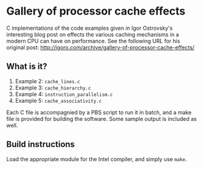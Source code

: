 Gallery of processor cache effects
==================================

C implementations of the code examples given in Igor Ostrovsky's
interesting blog post on effects the various caching mechanisms in a
modern CPU can have on performance.  See the following URL for his
original post:
http://igoro.com/archive/gallery-of-processor-cache-effects/

What is it?
-----------
1. Example 2: `cache_lines.c`
1. Example 3: `cache_hierarchy.c`
1. Example 4: `instruction_parallelism.c`
1. Example 5: `cache_associativity.c`

Each C file is accompagnied by a PBS script to run it in batch, and a
make file is provided for building the software.  Some sample output is
included as well.

Build instructions
------------------
Load the appropriate module for the Intel compiler, and simply use `make`.


